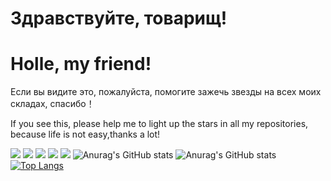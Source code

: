 # Здравствуйте, товарищ!
# Holle, my friend!

Если вы видите это, пожалуйста, помогите зажечь звезды на всех моих складах, спасибо！

If you see this, please help me to light up the stars in all my repositories, because life is not easy,thanks a lot!

![](https://img.shields.io/badge/study-Linux0.11-informational?style=flat&logo=Linux&logoColor=white&color=2bbc8a)
![](https://img.shields.io/badge/language-python-informational?style=flat&logo=Python&logoColor=white&color=2bbc8a)
![](https://img.shields.io/badge/language-C++-informational?style=flat&logo=C++&logoColor=white&color=2bbc8a)
![](https://img.shields.io/badge/language-C-informational?style=flat&logo=C&logoColor=white&color=2bbc8a)
![](https://img.shields.io/badge/build-passing-informational?style=flat&logoColor=white&color=2bbc8a)
![Anurag's GitHub stats](https://github-readme-stats.vercel.app/api?username=wr0x00&show_icons=true&theme=nightowl)
![Anurag's GitHub stats](https://github-readme-stats.vercel.app/api?username=wr0x00&show_icons=true&theme=nightowl&locale=cn)
[![Top Langs](https://github-readme-stats.vercel.app/api/top-langs/?username=wr0x00&layout=compact)](https://github.com/anuraghazra/github-readme-stats)
